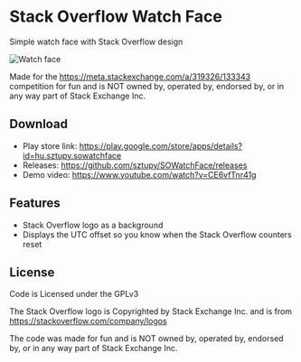 # Stack Overflow Watch Face

Simple watch face with Stack Overflow design

![Watch face](https://i.stack.imgur.com/WWPoE.jpg)

Made for the https://meta.stackexchange.com/a/319326/133343 competition
for fun and is NOT owned by, operated by, endorsed by, or in any way part of Stack Exchange Inc.

## Download

- Play store link: https://play.google.com/store/apps/details?id=hu.sztupy.sowatchface
- Releases: https://github.com/sztupy/SOWatchFace/releases
- Demo video: https://www.youtube.com/watch?v=CE6vfTnr41g

## Features

- Stack Overflow logo as a background
- Displays the UTC offset so you know when the Stack Overflow counters reset

## License

Code is Licensed under the GPLv3

The Stack Overflow logo is Copyrighted by Stack Exchange Inc. and is from https://stackoverflow.com/company/logos

The code was made for fun and is NOT owned by, operated by, endorsed by, or in any way part of Stack Exchange Inc.

